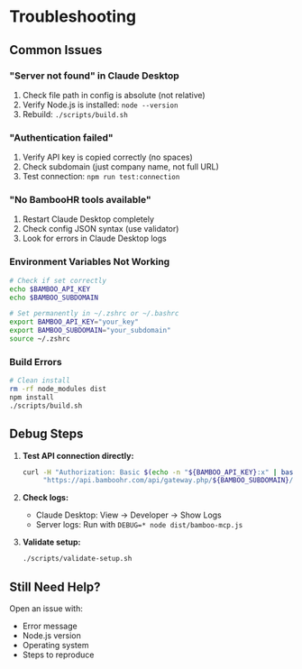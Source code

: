 # Troubleshooting

## Common Issues

### "Server not found" in Claude Desktop
1. Check file path in config is absolute (not relative)
2. Verify Node.js is installed: `node --version`
3. Rebuild: `./scripts/build.sh`

### "Authentication failed" 
1. Verify API key is copied correctly (no spaces)
2. Check subdomain (just company name, not full URL)
3. Test connection: `npm run test:connection`

### "No BambooHR tools available"
1. Restart Claude Desktop completely
2. Check config JSON syntax (use validator)
3. Look for errors in Claude Desktop logs

### Environment Variables Not Working
```bash
# Check if set correctly
echo $BAMBOO_API_KEY
echo $BAMBOO_SUBDOMAIN

# Set permanently in ~/.zshrc or ~/.bashrc
export BAMBOO_API_KEY="your_key"
export BAMBOO_SUBDOMAIN="your_subdomain"
source ~/.zshrc
```

### Build Errors
```bash
# Clean install
rm -rf node_modules dist
npm install
./scripts/build.sh
```

## Debug Steps

1. **Test API connection directly:**
   ```bash
   curl -H "Authorization: Basic $(echo -n "${BAMBOO_API_KEY}:x" | base64)" \
        "https://api.bamboohr.com/api/gateway.php/${BAMBOO_SUBDOMAIN}/v1/meta/fields"
   ```

2. **Check logs:**
   - Claude Desktop: View → Developer → Show Logs
   - Server logs: Run with `DEBUG=* node dist/bamboo-mcp.js`

3. **Validate setup:**
   ```bash
   ./scripts/validate-setup.sh
   ```

## Still Need Help?

Open an issue with:
- Error message
- Node.js version
- Operating system
- Steps to reproduce